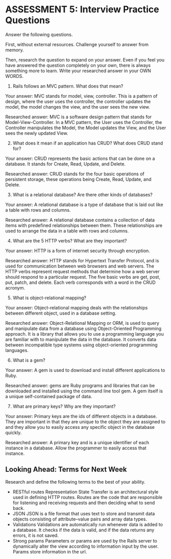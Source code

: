 # ASSESSMENT 5: Interview Practice Questions
Answer the following questions.

First, without external resources. Challenge yourself to answer from memory.

Then, research the question to expand on your answer. Even if you feel you have answered the question completely on your own, there is always something more to learn. Write your researched answer in your OWN WORDS.

1. Rails follows an MVC pattern. What does that mean?

  Your answer:
    MVC stands for model, view, controller.  This is a pattern of design, where the user uses the controller, the controller updates the model, the model changes the view, and the user sees the new view.

  Researched answer:
  MVC is a software design pattern that stands for Model-View-Controller.  In a MVC pattern, the User uses the Controller, the Controller manipulates the Model, the Model updates the View, and the User sees the newly updated View.


2. What does it mean if an application has CRUD? What does CRUD stand for?

  Your answer:
  CRUD represents the basic actions that can be done on a database.  It stands for Create, Read, Update, and Delete.

  Researched answer:
  CRUD stands for the four basic operations of persistent storage, these operations being Create, Read, Update, and Delete.


3. What is a relational database? Are there other kinds of databases?

  Your answer:
  A relational database is a type of database that is laid out like a table with rows and columns.

  Researched answer:
  A relational database contains a collection of data items with predefined relationships between them.  These relationships are used to arrange the data in a table with rows and columns.


4. What are the 5 HTTP verbs? What are they important?

  Your answer:
  HTTP is a form of internet security through encryption.

  Researched answer:
  HTTP stands for Hypertext Transfer Protocol, and is used for communication between web browsers and web servers.  The HTTP verbs represent request methods that determine how a web server should respond to a particular request.  The five basic verbs are get, post, put, patch, and delete.  Each verb corresponds with a word in the CRUD acronym.


5. What is object-relational mapping?

  Your answer:
  Object-relational mapping deals with the relationships between different object, used in a database setting.

  Researched answer:
  Object-Relational Mapping or ORM, is used to query and manipulate data from a database using Object-Oriented Programming approach.  It is a library that allows you to use a programming language you are familiar with to manipulate the data in the database.  It converts data between incompatible type systems using object-oriented programming languages.


6. What is a gem?

  Your answer:
  A gem is used to download and install different applications to Ruby.

  Researched answer:
  gems are Ruby programs and libraries that can be downloaded and installed using the command line tool gem.  A gem itself is a unique self-contained package of data.


7. What are primary keys? Why are they important?

  Your answer:
  Primary keys are the ids of different objects in a database.  They are important in that they are unique to the object they are assigned to and they allow you to easily access any specific object in the database quickly.

  Researched answer:
  A primary key and is a unique identifier of each instance in a database.  Allow the programmer to easily access that instance.


## Looking Ahead: Terms for Next Week

Research and define the following terms to the best of your ability.
- RESTful routes
  Representation State Transfer is an architectural style used in defining HTTP routes. Routes are the code that are responsible for listening and receiving requests and then deciding what to send back.
- JSON
  JSON is a file format that uses text to store and transmit data objects consisting of attribute–value pairs and array data types.
- Validations
  Validations are automatically run whenever data is added to a database.  It checks if the data is valid, and if the data returns any errors, it is not saved.
- Strong params
  Parameters or params are used by the Rails server to dynamically alter the view according to information input by the user.  Params store information in the url.
